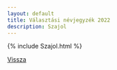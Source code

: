 ```yaml
---
layout: default
title: Választási névjegyzék 2022
description: Szajol
---
```


{% include Szajol.html %}

[Vissza](./)